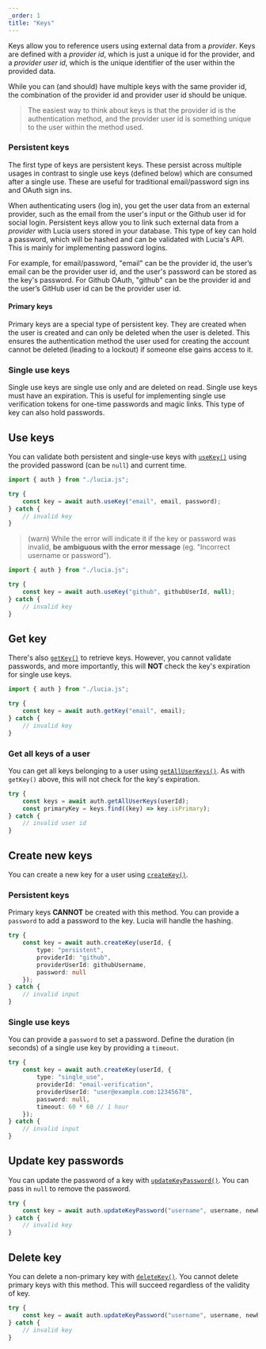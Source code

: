 ```yaml
---
_order: 1
title: "Keys"
---
```


Keys allow you to reference users using external data from a _provider_. Keys are defined with a _provider id_, which is just a unique id for the provider, and a _provider user id_, which is the unique identifier of the user within the provided data.

While you can (and should) have multiple keys with the same provider id, the combination of the provider id and provider user id should be unique.

> The easiest way to think about keys is that the provider id is the authentication method, and the provider user id is something unique to the user within the method used.

### Persistent keys

The first type of keys are persistent keys. These persist across multiple usages in contrast to single use keys (defined below) which are consumed after a single use. These are useful for traditional email/password sign ins and OAuth sign ins.

When authenticating users (log in), you get the user data from an external provider, such as the email from the user's input or the Github user id for social login. Persistent keys allow you to link such external data from a _provider_ with Lucia users stored in your database. This type of key can hold a password, which will be hashed and can be validated with Lucia's API. This is mainly for implementing password logins.

For example, for email/password, "email" can be the provider id, the user’s email can be the provider user id, and the user's password can be stored as the key's password. For Github OAuth, "github" can be the provider id and the user’s GitHub user id can be the provider user id.

#### Primary keys

Primary keys are a special type of persistent key. They are created when the user is created and can only be deleted when the user is deleted. This ensures the authentication method the user used for creating the account cannot be deleted (leading to a lockout) if someone else gains access to it.

### Single use keys

Single use keys are single use only and are deleted on read. Single use keys must have an expiration. This is useful for implementing single use verification tokens for one-time passwords and magic links. This type of key can also hold passwords.

## Use keys

You can validate both persistent and single-use keys with [`useKey()`](/reference/api/auth#usekey) using the provided password (can be `null`) and current time.

```ts
import { auth } from "./lucia.js";

try {
	const key = await auth.useKey("email", email, password);
} catch {
	// invalid key
}
```

> (warn) While the error will indicate it if the key or password was invalid, **be ambiguous with the error message** (eg. "Incorrect username or password").

```ts
import { auth } from "./lucia.js";

try {
	const key = await auth.useKey("github", githubUserId, null);
} catch {
	// invalid key
}
```

## Get key

There's also [`getKey()`](/reference/api/auth#getkey) to retrieve keys. However, you cannot validate passwords, and more importantly, this will **NOT** check the key's expiration for single use keys.

```ts
import { auth } from "./lucia.js";

try {
	const key = await auth.getKey("email", email);
} catch {
	// invalid key
}
```

### Get all keys of a user

You can get all keys belonging to a user using [`getAllUserKeys()`](/reference/api/auth#getalluserkeys). As with `getKey()` above, this will not check for the key's expiration.

```ts
try {
	const keys = await auth.getAllUserKeys(userId);
	const primaryKey = keys.find((key) => key.isPrimary);
} catch {
	// invalid user id
}
```

## Create new keys

You can create a new key for a user using [`createKey()`](/reference/api/auth#createkey).

### Persistent keys

Primary keys **CANNOT** be created with this method. You can provide a `password` to add a password to the key. Lucia will handle the hashing.

```ts
try {
	const key = await auth.createKey(userId, {
		type: "persistent",
		providerId: "github",
		providerUserId: githubUsername,
		password: null
	});
} catch {
	// invalid input
}
```

### Single use keys

You can provide a `password` to set a password. Define the duration (in seconds) of a single use key by providing a `timeout`.

```ts
try {
	const key = await auth.createKey(userId, {
		type: "single_use",
		providerId: "email-verification",
		providerUserId: "user@example.com:12345678",
		password: null,
		timeout: 60 * 60 // 1 hour
	});
} catch {
	// invalid input
}
```

## Update key passwords

You can update the password of a key with [`updateKeyPassword()`](/reference/api/auth#updatekeypassword). You can pass in `null` to remove the password.

```ts
try {
	const key = await auth.updateKeyPassword("username", username, newPassword);
} catch {
	// invalid key
}
```

## Delete key

You can delete a non-primary key with [`deleteKey()`](/reference/api/auth#deletekey). You cannot delete primary keys with this method. This will succeed regardless of the validity of key.

```ts
try {
	const key = await auth.updateKeyPassword("username", username, newPassword);
} catch {
	// invalid key
}
```

